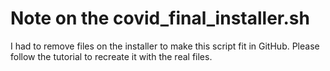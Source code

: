 # Note on the covid_final_installer.sh

I had to remove files on the installer to make this script fit in GitHub. Please follow the tutorial to recreate it with the real files.


